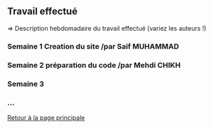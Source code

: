## Travail effectué 

=> Description hebdomadaire du travail effectué (variez les auteurs !)

### Semaine 1 Creation du site /par Saif MUHAMMAD
### Semaine 2 préparation du code /par Mehdi CHIKH 
### Semaine 3 
### ...

<a href="index.html"> Retour à la page principale </a>
